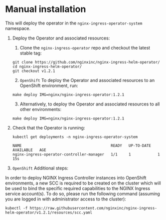 # Manual installation

This will deploy the operator in the `nginx-ingress-operator-system` namespace.


1. Deploy the Operator and associated resources:
   1. Clone the `nginx-ingress-operator` repo and checkout the latest stable tag:
    ```
    git clone https://github.com/nginxinc/nginx-ingress-helm-operator/
    cd nginx-ingress-helm-operator/
    git checkout v1.2.1
    ```

   2. `OpenShift` To deploy the Operator and associated resources to an OpenShift environment, run:
    ```
    make deploy IMG=nginx/nginx-ingress-operator:1.2.1
    ```

   3. Alternatively, to deploy the Operator and associated resources to all other environments:
    ```
    make deploy IMG=nginx/nginx-ingress-operator:1.2.1
    ```

2. Check that the Operator is running:
    ```
    kubectl get deployments -n nginx-ingress-operator-system

    NAME                                        READY   UP-TO-DATE   AVAILABLE   AGE
    nginx-ingress-operator-controller-manager   1/1     1            1           15s
    ```

3. `OpenShift` Additional steps:

In order to deploy NGINX Ingress Controller instances into OpenShift environments, a new SCC is required to be created on the cluster which will be used to bind the specific required capabilities to the NGINX Ingress service account(s). To do so, please run the following command (assuming you are logged in with administrator access to the cluster):

`kubectl -f https://raw.githubusercontent.com/nginxinc/nginx-ingress-helm-operator/v1.2.1/resources/scc.yaml`
